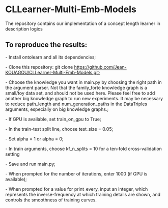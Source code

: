# CLLearner-Multi-Emb-Models
The repository contains our implementation of a concept length learner in description logics

## To reproduce the results:
*-* Install ontolearn and all its dependencies;

*-* Clone this repository: git clone https://github.com/Jean-KOUAGOU/CLLearner-Multi-Emb-Models.git;

*-* Choose the knowledge you want in main.py by choosing the right path in the argument parser. Not that the family\_forte knowledge graph is a small/toy data set, and should not be used here. Please feel free to add another big knowledge graph to run new experiments. It may be necessary to reduce path\_length and num\_generation_paths in the DataTriples arguments, especially on big knowledge graphs.;

*-* If GPU is available, set train_on_gpu to True;

*-* In the train-test split line, choose test_size = 0.05;

*-* Set alpha = 1 or alpha = 0;

*-* In train arguments, choose kf\_n\_splits = 10 for a ten-fold cross-validation setting

*-* Save and run main.py;

*-* When prompted for the number of iterations, enter 1000 (if GPU is available);

*-* When prompted for a value for print_every, input an integer, which represents the inverse-frequency at which training details are shown, and controls the smoothness of training curves. 

